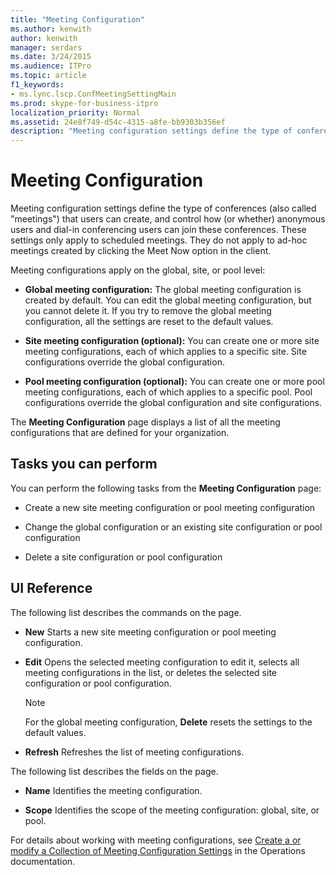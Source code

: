 ```yaml
---
title: "Meeting Configuration"
ms.author: kenwith
author: kenwith
manager: serdars
ms.date: 3/24/2015
ms.audience: ITPro
ms.topic: article
f1_keywords:
- ms.lync.lscp.ConfMeetingSettingMain
ms.prod: skype-for-business-itpro
localization_priority: Normal
ms.assetid: 24e8f749-d54c-4315-a8fe-bb9303b356ef
description: "Meeting configuration settings define the type of conferences (also calledmeetings) that users can create, and control how (or whether) anonymous users and dial-in conferencing users can join these conferences. These settings only apply to scheduled meetings. They do not apply to ad-hoc meetings created by clicking the Meet Now option in the client."
---
```


# Meeting Configuration
 
Meeting configuration settings define the type of conferences (also called "meetings") that users can create, and control how (or whether) anonymous users and dial-in conferencing users can join these conferences. These settings only apply to scheduled meetings. They do not apply to ad-hoc meetings created by clicking the Meet Now option in the client. 
  
Meeting configurations apply on the global, site, or pool level:
  
- **Global meeting configuration:** The global meeting configuration is created by default. You can edit the global meeting configuration, but you cannot delete it. If you try to remove the global meeting configuration, all the settings are reset to the default values.
    
- **Site meeting configuration (optional):** You can create one or more site meeting configurations, each of which applies to a specific site. Site configurations override the global configuration.
    
- **Pool meeting configuration (optional):** You can create one or more pool meeting configurations, each of which applies to a specific pool. Pool configurations override the global configuration and site configurations.
    
The **Meeting Configuration** page displays a list of all the meeting configurations that are defined for your organization.
  
## Tasks you can perform

You can perform the following tasks from the **Meeting Configuration** page:
  
- Create a new site meeting configuration or pool meeting configuration
    
- Change the global configuration or an existing site configuration or pool configuration
    
- Delete a site configuration or pool configuration
    
## UI Reference

The following list describes the commands on the page.
  
- **New** Starts a new site meeting configuration or pool meeting configuration.
    
- **Edit** Opens the selected meeting configuration to edit it, selects all meeting configurations in the list, or deletes the selected site configuration or pool configuration.
    
    > [!NOTE]
    > For the global meeting configuration, **Delete** resets the settings to the default values.
  
- **Refresh** Refreshes the list of meeting configurations.
    
The following list describes the fields on the page.
  
- **Name** Identifies the meeting configuration.
    
- **Scope** Identifies the scope of the meeting configuration: global, site, or pool.
    
For details about working with meeting configurations, see [Create a or modify a Collection of Meeting Configuration Settings](http://technet.microsoft.com/library/ce6773c1-a0d5-4405-8e32-33a6f3a46a1a.aspx) in the Operations documentation.
  

